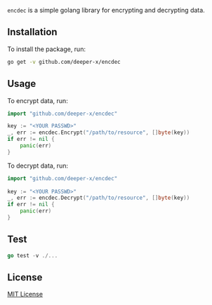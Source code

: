 ```encdec``` is a simple golang library for encrypting and decrypting data.

## Installation

To install the package, run:
```bash
go get -v github.com/deeper-x/encdec
```

## Usage

To encrypt data, run:
```go
import "github.com/deeper-x/encdec"

key := "<YOUR PASSWD>"
_, err := encdec.Encrypt("/path/to/resource", []byte(key))
if err != nil {
	panic(err)
}
```

To decrypt data, run:
```go
import "github.com/deeper-x/encdec"
            
key := "<YOUR PASSWD>"
_, err := encdec.Decrypt("/path/to/resource", []byte(key))
if err != nil {
	panic(err)
}
```

## Test
```go
go test -v ./...
```

## License
[MIT License](https://opensource.org/licenses/MIT)
